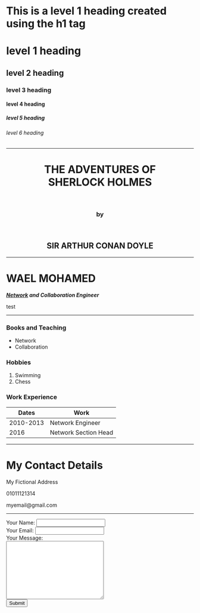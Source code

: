 <h1>This is a level 1 heading created using the h1 tag</h1>
<h1>level 1 heading</h1>
<h2>level 2 heading</h2>
<h3>level 3 heading</h3>
<h4>level 4 heading</h4>
<h5>level 5 heading</h5>
<h6>level 6 heading</h6>
<!-- this is comment -->
<!-- the next is an example -->
<!-- to center the content -->
<center>
<!-- to make a horizontal line -->
<hr>
<h1>THE ADVENTURES OF <br>SHERLOCK HOLMES</h1>
<!-- to make a space line -->
<br>
<h3>by</h3>
<br>
<h2>SIR ARTHUR CONAN DOYLE</h2>
<!-- to make a horizontal line with thickness -->
<hr size="5" noshade>
</center>

<!-- the next is a boilerplate code which is generated automatically when we create new .html file and just type "html" and enter -->
<!DOCTYPE html>
<!-- above is to indicate the doc type is html 5 -->
<!-- below is to indicate that all code between tags is html -->
<html lang="en" dir="ltr">
  <head>
    <!-- holds information about the web page -->
    <meta charset="utf-8">
    <!-- tells the browser that all the text inside webpage is encoded using UTF-8 system which is like unicode -->
    <title>Wael's Personal Site</title>
  </head>
  <body>
    <h1>WAEL MOHAMED</h1>
    <p><em><strong> <a href="https://www.w3schools.com">Network</a> and Collaboration Engineer</strong></em></p>
    <!-- em means emphasize and it differs from i that i only italicize but em italicize and strength also "strong" will make certain part of text bold -->
    <!-- a href is the anchor tag which is used to make some text point to url the url could also be another html file that is inside the same directory-->
    <p>test</p>
    <hr>
    <h3>Books and Teaching</h3>
    <ul>
      <!-- ul means unordered list and so every "li" under will be displayed as pullet -->
      <li>Network</li>
      <li>Collaboration</li>
    </ul>
    <h3>Hobbies</h3>
    <ol>
      <!-- ol means ordered list and so every "li" under will be displayed as number -->
      <li>Swimming</li>
      <li>Chess</li>
    </ol>
    <h3>Work Experience</h3>
    <!-- below to create table -->
    <table cellspacing="20">
      <!-- to create table head use thead and to create table body use tbody and to create table foot use tfoot -->
      <thead>
        <tr>
          <!-- to create table header cell use th -->
          <th>Dates</th>
          <th>Work</th>
        </tr>
      </thead>
      <tbody>
        <!-- to create table row use tr and to create table cell use td -->
        <tr>
          <td>2010-2013</td>
          <td>Network Engineer</td>
        </tr>
        <tr>
          <td>2016</td>
          <td>Network Section Head</td>
        </tr>
      </tbody>
    </table>
    <hr>
    <h1>My Contact Details</h1>
    <p>My Fictional Address</p>
    <p>01011121314</p>
    <p>myemail@gmail.com</p>
    <hr>
    <!-- to create form we use the form auto generated -->
    <form action="mailto:wbakr@petrojet.com.eg" method="post" enctype="text/plain">
      <label>Your Name:</label>
      <input type="text" name="yourName" value=""><br>
      <label>Your Email:</label>
      <input type="email" name="yourEmail" value=""><br>
      <label>Your Message:</label><br>
      <textarea name="yourMessage" rows="10" cols="30"></textarea><br>
      <input type="submit" name="">
    </form>
  </body>
</html>
